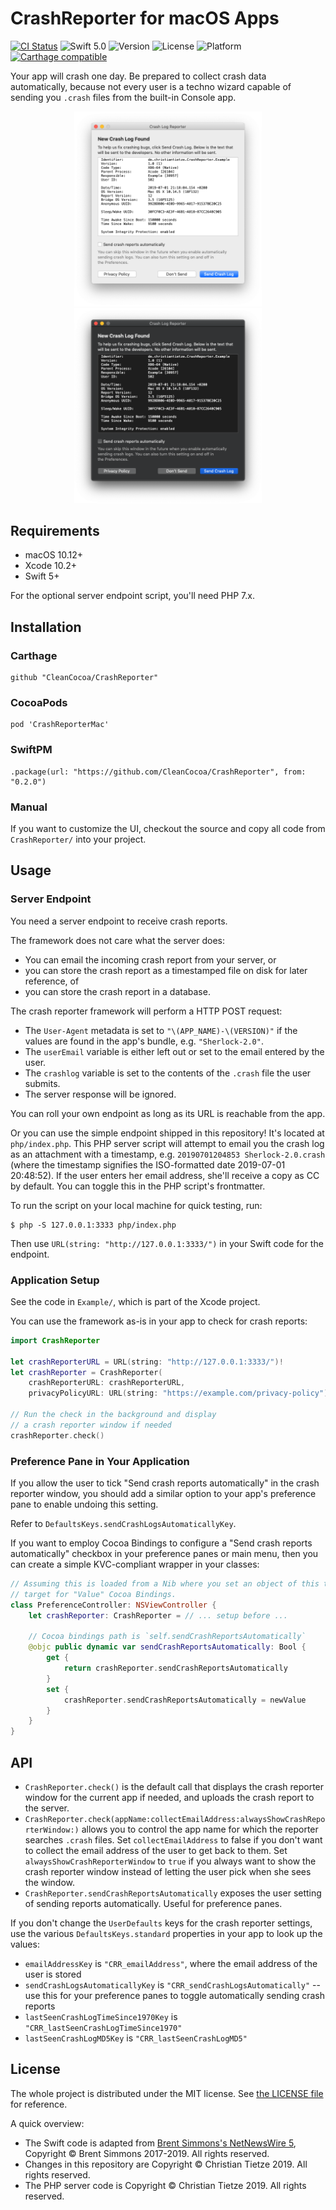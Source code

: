 # CrashReporter for macOS Apps

[![CI Status](https://img.shields.io/travis/CleanCocoa/CrashReporter.svg?style=flat)](https://travis-ci.org/CleanCocoa/CrashReporter)
![Swift 5.0](https://img.shields.io/badge/Swift-5.0-blue.svg?style=flat)
![Version](https://img.shields.io/github/tag/CleanCocoa/CrashReporter.svg?style=flat)
![License](https://img.shields.io/github/license/CleanCocoa/CrashReporter.svg?style=flat)
![Platform](https://img.shields.io/badge/platform-macOS-lightgrey.svg?style=flat)
[![Carthage compatible](https://img.shields.io/badge/Carthage-compatible-4BC51D.svg?style=flat)](https://github.com/Carthage/Carthage)

Your app will crash one day. Be prepared to collect crash data automatically, because not every user is a techno wizard capable of sending you `.crash` files from the built-in Console app.

<div align="center">
    <a href="assets/reporter-light.png"><img src="assets/reporter-light.png" width="300"/></a>
    <a href="assets/reporter-dark.png"><img src="assets/reporter-dark.png" width="300"/></a>
</div>

## Requirements

- macOS 10.12+
- Xcode 10.2+
- Swift 5+

For the optional server endpoint script, you'll need PHP 7.x.


## Installation

### Carthage

    github "CleanCocoa/CrashReporter"

### CocoaPods

    pod 'CrashReporterMac'
    
### SwiftPM

    .package(url: "https://github.com/CleanCocoa/CrashReporter", from: "0.2.0")

### Manual

If you want to customize the UI, checkout the source and copy all code from `CrashReporter/` into your project.


## Usage

### Server Endpoint

You need a server endpoint to receive crash reports.

The framework does not care what the server does:

- You can email the incoming crash report from your server, or
- you can store the crash report as a timestamped file on disk for later reference, of
- you can store the crash report in a database.

The crash reporter framework will perform a HTTP POST request:

- The `User-Agent` metadata is set to `"\(APP_NAME)-\(VERSION)"` if the values are found in the app's bundle, e.g. `"Sherlock-2.0"`.
- The `userEmail` variable is either left out or set to the email entered by the user.
- The `crashlog` variable is set to the contents of the `.crash` file the user submits.
- The server response will be ignored.

You can roll your own endpoint as long as its URL is reachable from the app.

Or you can use the simple endpoint shipped in this repository! It's located at `php/index.php`. This PHP server script will attempt to email you the crash log as an attachment with a timestamp, e.g. `20190701204853 Sherlock-2.0.crash` (where the timestamp signifies the ISO-formatted date 2019-07-01 20:48:52). If the user enters her email address, she'll receive a copy as CC by default. You can toggle this in the PHP script's frontmatter.

To run the script on your local machine for quick testing, run:

    $ php -S 127.0.0.1:3333 php/index.php

Then use `URL(string: "http://127.0.0.1:3333/")` in your Swift code for the endpoint.


### Application Setup

See the code in `Example/`, which is part of the Xcode project.

You can use the framework as-is in your app to check for crash reports:

```swift
import CrashReporter

let crashReporterURL = URL(string: "http://127.0.0.1:3333/")!
let crashReporter = CrashReporter(
    crashReporterURL: crashReporterURL,
    privacyPolicyURL: URL(string: "https://example.com/privacy-policy")!)

// Run the check in the background and display 
// a crash reporter window if needed
crashReporter.check()
```


### Preference Pane in Your Application

If you allow the user to tick "Send crash reports automatically" in the crash reporter window, you should add a similar option to your app's preference pane to enable undoing this setting.

Refer to `DefaultsKeys.sendCrashLogsAutomaticallyKey`.

If you want to employ Cocoa Bindings to configure a "Send crash reports automatically" checkbox in your preference panes or main menu, then you can create a simple KVC-compliant wrapper in your classes:

```swift
// Assuming this is loaded from a Nib where you set an object of this type as the
// target for "Value" Cocoa Bindings.
class PreferenceController: NSViewController {
    let crashReporter: CrashReporter = // ... setup before ...
    
    // Cocoa bindings path is `self.sendCrashReportsAutomatically`
    @objc public dynamic var sendCrashReportsAutomatically: Bool {
        get {
            return crashReporter.sendCrashReportsAutomatically
        }
        set {
            crashReporter.sendCrashReportsAutomatically = newValue
        }
    }
}
```


## API

- `CrashReporter.check()` is the default call that displays the crash reporter window for the current app if needed, and uploads the crash report to the server.
- `CrashReporter.check(appName:collectEmailAddress:alwaysShowCrashReporterWindow:)` allows you to control the app name for which the reporter searches `.crash` files. Set `collectEmailAddress` to false if you don't want to collect the email address of the user to get back to them. Set `alwaysShowCrashReporterWindow` to `true` if you always want to show the crash reporter window instead of letting the user pick when she sees the window.
- `CrashReporter.sendCrashReportsAutomatically` exposes the user setting of sending reports automatically. Useful for preference panes.

If you don't change the `UserDefaults` keys for the crash reporter settings, use the various `DefaultsKeys.standard` properties in your app to look up the values:

- `emailAddressKey` is `"CRR_emailAddress"`, where the email address of the user is stored
- `sendCrashLogsAutomaticallyKey` is `"CRR_sendCrashLogsAutomatically"` -- use this for your preference panes to toggle automatically sending crash reports
- `lastSeenCrashLogTimeSince1970Key` is `"CRR_lastSeenCrashLogTimeSince1970"`
- `lastSeenCrashLogMD5Key` is `"CRR_lastSeenCrashLogMD5"`


## License

The whole project is distributed under the MIT license. See [the LICENSE file](LICENSE) for reference.

A quick overview:

- The Swift code is adapted from [Brent Simmons's NetNewsWire 5](https://github.com/brentsimmons/NetNewsWire), Copyright &copy; Brent Simmons 2017-2019. All rights reserved.
- Changes in this repository are Copyright &copy; Christian Tietze 2019. All rights reserved.
- The PHP server code is Copyright &copy; Christian Tietze 2019. All rights reserved.

